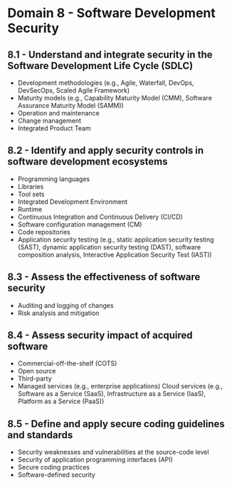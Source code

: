 # Domain 8 - Software Development Security

## 8.1 - Understand and integrate security in the Software Development Life Cycle (SDLC)

* Development methodologies (e.g., Agile, Waterfall, DevOps, DevSecOps, Scaled Agile Framework)
* Maturity models (e.g., Capability Maturity Model (CMM), Software Assurance Maturity Model (SAMM))
* Operation and maintenance
* Change management
* Integrated Product Team

## 8.2 - Identify and apply security controls in software development ecosystems

* Programming languages
* Libraries
* Tool sets
* Integrated Development Environment
* Runtime
* Continuous Integration and Continuous Delivery (CI/CD)
* Software configuration management (CM)
* Code repositories
* Application security testing (e.g., static application security testing (SAST), dynamic application security testing (DAST), software composition analysis, Interactive Application Security Test (IAST))

## 8.3 - Assess the effectiveness of software security

* Auditing and logging of changes
* Risk analysis and mitigation

## 8.4 - Assess security impact of acquired software

* Commercial-off-the-shelf (COTS)
* Open source
* Third-party
* Managed services (e.g., enterprise applications)
Cloud services (e.g., Software as a Service (SaaS), Infrastructure as a Service (IaaS), Platform as a Service (PaaS))

## 8.5 - Define and apply secure coding guidelines and standards

* Security weaknesses and vulnerabilities at the source-code level
* Security of application programming interfaces (API)
* Secure coding practices
* Software-defined security
